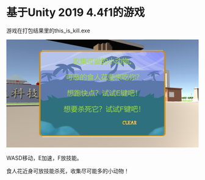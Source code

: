 # 基于Unity 2019 4.4f1的游戏

游戏在打包结果里的this_is_kill.exe

![QQ图片20201220233844](QQ%E5%9B%BE%E7%89%8720201220233844.png)

WASD移动，E加速，F放技能。

食人花近身可放技能杀死，收集尽可能多的小动物！

